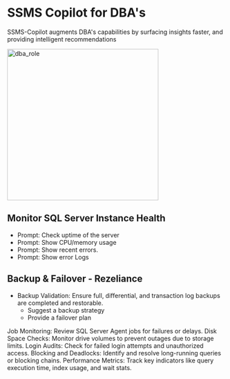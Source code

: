 # SSMS Copilot for DBA's

SSMS-Copilot augments DBA's capabilities by surfacing insights faster, and providing intelligent recommendations

<img width="350" height="350" alt="dba_role" src="https://github.com/user-attachments/assets/db32c6c1-e845-4fe6-98bc-2894bad7dca5" />


## Monitor SQL Server Instance Health

* Prompt: Check uptime of the server
* Prompt: Show  CPU/memory usage
* Prompt: Show recent errors.  
* Prompt: Show error Logs

## Backup & Failover - Rezeliance
* Backup Validation: Ensure full, differential, and transaction log backups are completed and restorable.
    * Suggest a backup strategy
    * Provide a failover plan

Job Monitoring: Review SQL Server Agent jobs for failures or delays.
Disk Space Checks: Monitor drive volumes to prevent outages due to storage limits.
Login Audits: Check for failed login attempts and unauthorized access.
Blocking and Deadlocks: Identify and resolve long-running queries or blocking chains.
Performance Metrics: Track key indicators like query execution time, index usage, and wait stats.
